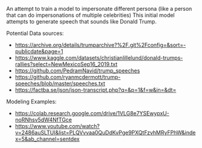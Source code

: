 An attempt to train a model to impersonate different persona (like a person that can do impersonations of multiple celebrities)
This initial model attempts to generate speech that sounds like Donald Trump.


Potential Data sources:
- https://archive.org/details/trumparchive?%2F.git%2Fconfig=&sort=-publicdate&page=1
- https://www.kaggle.com/datasets/christianlillelund/donald-trumps-rallies?select=NewMexicoSep16_2019.txt
- https://github.com/PedramNavid/trump_speeches
- https://github.com/ryanmcdermott/trump-speeches/blob/master/speeches.txt
- https://factba.se/json/json-transcript.php?q=&p=1&f=w&in=&dt=



Modeling Examples:
- https://colab.research.google.com/drive/1VLG8e7YSEwypxU-noRNhsv5dW4NfTGce
- https://www.youtube.com/watch?v=2486auSLTUI&list=PLQVvvaa0QuDdKvPge9PXQtFzvhMRyFPhW&index=5&ab_channel=sentdex
